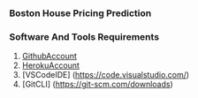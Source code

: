 ### Boston House Pricing Prediction

### Software And Tools Requirements

1. [GithubAccount](https:/github.com)
2. [HerokuAccount](https://heroku.com)
3. [VSCodeIDE] (https://code.visualstudio.com/)
4. [GitCLI] (https://git-scm.com/downloads)

